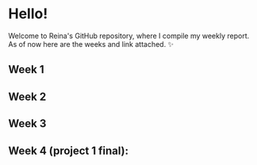 # Hello!
Welcome to Reina's GitHub repository, where I compile my weekly report. As of now here are the weeks and link attached. :sparkles:

## Week 1
## Week 2
## Week 3
## Week 4 (project 1 final): 



